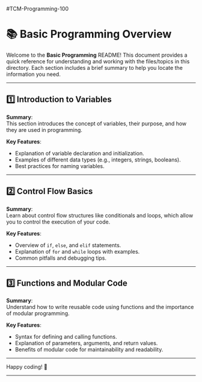 #TCM-Programming-100
# 📚 Basic Programming Overview

Welcome to the **Basic Programming** README! This document provides a quick reference for understanding and working with the files/topics in this directory. Each section includes a brief summary to help you locate the information you need.

---

## 1️⃣ Introduction to Variables
**Summary**:  
This section introduces the concept of variables, their purpose, and how they are used in programming.

**Key Features**:  
- Explanation of variable declaration and initialization.  
- Examples of different data types (e.g., integers, strings, booleans).  
- Best practices for naming variables.

---

## 2️⃣ Control Flow Basics
**Summary**:  
Learn about control flow structures like conditionals and loops, which allow you to control the execution of your code.

**Key Features**:  
- Overview of `if`, `else`, and `elif` statements.  
- Explanation of `for` and `while` loops with examples.  
- Common pitfalls and debugging tips.

---

## 3️⃣ Functions and Modular Code
**Summary**:  
Understand how to write reusable code using functions and the importance of modular programming.

**Key Features**:  
- Syntax for defining and calling functions.  
- Explanation of parameters, arguments, and return values.  
- Benefits of modular code for maintainability and readability.

---

Happy coding! 🚀

---